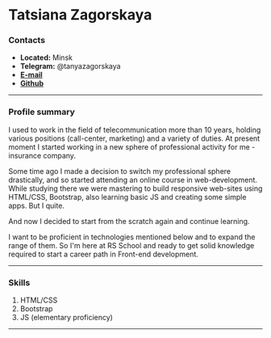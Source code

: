 # Tatsiana Zagorskaya


### Contacts

- **Located:** Minsk  
- **Telegram:** @tanyazagorskaya 
- **[E-mail](taniazag89@gmail.com)** 
- **[Github](https://github.com/use-your-brai-n)**

***

### Profile summary

I used to work in the field of telecommunication more than 10 years, holding various positions (call-center, marketing) and a variety of duties. At present moment I started working in a new sphere of professional activity for me - insurance company. 

Some time ago I made  a decision to switch my professional sphere drastically, and so started attending an online course in web-development. While studying there we were mastering to build responsive web-sites using HTML/CSS, Bootstrap, also learning basic JS and creating some simple apps. But I quite.

And now I decided to start from the scratch again and continue learning. 

I want to be proficient in technologies mentioned below and to expand the range of them. So I'm here at RS School and ready to get solid knowledge required to start a career path in Front-end development.

***

### Skills

1. HTML/CSS
2. Bootstrap
3. JS (elementary proficiency)

***
